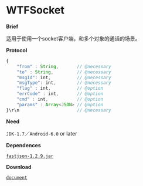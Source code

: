 # WTFSocket

**Brief**

适用于使用一个socket客户端，和多个对象的通话的场景。

**Protocol**

```js
{
    "from" : String,       // @necessary
    "to" : String,         // @necessary
    "msgId": int,          // @necessary
    "msgType": int,        // @necessary
    "flag" : int,          // @option
    "errCode" : int,       // @option
    "cmd" : int,           // @option
    "params" : Array<JSON> // @option
}\r\n                      // @necessary

```

**Need**

`JDK-1.7`／`Android-6.0` or later

**Dependences**

[`fastjson-1.2.9.jar`](http://mvnrepository.com/artifact/com.alibaba/fastjson/1.2.9)

**Download**

[`document`](https://zoutstanding.gitbooks.io/wtfsocket/content/)

